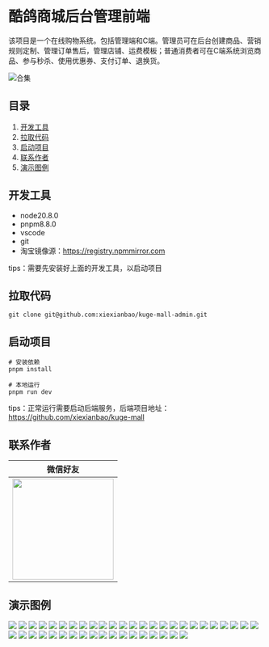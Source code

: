# 酷鸽商城后台管理前端

该项目是一个在线购物系统。包括管理端和C端。管理员可在后台创建商品、营销规则定制、管理订单售后，管理店铺、运费模板；普通消费者可在C端系统浏览商品、参与秒杀、使用优惠券、支付订单、退换货。

![合集](/document/img/合集.jpg "合集")

## 目录
1. [开发工具](#开发工具)
1. [拉取代码](#拉取代码)
1. [启动项目](#启动项目)
1. [联系作者](#联系作者)
1. [演示图例](#演示图例)


## 开发工具
* node20.8.0
* pnpm8.8.0
* vscode
* git
* 淘宝镜像源：https://registry.npmmirror.com

tips：需要先安装好上面的开发工具，以启动项目

## 拉取代码
```shell
git clone git@github.com:xiexianbao/kuge-mall-admin.git
```

## 启动项目
```shell
# 安装依赖
pnpm install

# 本地运行
pnpm run dev
```
tips：正常运行需要启动后端服务，后端项目地址：https://github.com/xiexianbao/kuge-mall

## 联系作者
|                       微信好友                        |
|:-------------------------------------------------:|
| <img src="/document/img/微信二维码.jpg" width="200px"> |


## 演示图例
<div>
  <img src="/document/img/用户管理.png" />
  <img src="/document/img/添加用户.png" />
  <img src="/document/img/编辑用户.png" />
  <img src="/document/img/修改密码.png" />
  <img src="/document/img/角色管理.png" />
  <img src="/document/img/添加角色.png" />
  <img src="/document/img/编辑角色.png" />
  <img src="/document/img/菜单管理.png" />
  <img src="/document/img/添加菜单.png" />
  <img src="/document/img/编辑菜单.png" />
  <img src="/document/img/字典管理.png" />
  <img src="/document/img/添加字典类型.png" />
  <img src="/document/img/字典值列表.png" />
  <img src="/document/img/添加字典值.png" />
  <img src="/document/img/分类管理.png" />
  <img src="/document/img/添加分类.png" />
  <img src="/document/img/编辑分类.png" />
  <img src="/document/img/品牌管理.png" />
  <img src="/document/img/添加品牌.png" />
  <img src="/document/img/编辑品牌.png" />
  <img src="/document/img/商品管理.png" />
  <img src="/document/img/添加商品.png" />
  <img src="/document/img/编辑商品.png" />
  <img src="/document/img/活动管理.png" />
  <img src="/document/img/添加活动.png" />
  <img src="/document/img/编辑活动.png" />
  <img src="/document/img/秒杀管理.png" />
  <img src="/document/img/添加秒杀活动.png" />
  <img src="/document/img/编辑秒杀活动.png" />
  <img src="/document/img/优惠券管理.png" />
  <img src="/document/img/添加优惠券.png" />
  <img src="/document/img/编辑优惠券.png" />
  <img src="/document/img/订单列表.png" />
  <img src="/document/img/订单详情.png" />
  <img src="/document/img/售后管理.png" />
  <img src="/document/img/售后详情.png" />
  <img src="/document/img/店铺管理.png" />
  <img src="/document/img/添加店铺.png" />
  <img src="/document/img/编辑店铺.png" />
  <img src="/document/img/运费模板.png" />
  <img src="/document/img/添加运费模板.png" />
  <img src="/document/img/编辑运费模板.png" />
  <img src="/document/img/首页配置.png" />
</div>
